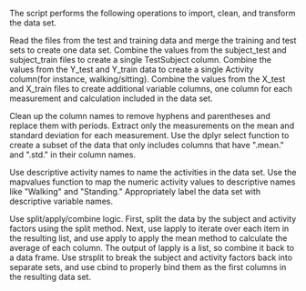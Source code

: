 

The script performs the following operations to import, clean, and transform the data set.

Read the files from the test and training data and merge the training and test sets to create one data set.
Combine the values from the subject_test and subject_train files to create a single TestSubject column.
Combine the values from the Y_test and Y_train data to create a single Activity column(for instance, walking/sitting).
Combine the values from the X_test and X_train files to create additional variable columns, one column for each measurement and calculation included in the data set.

Clean up the column names to remove hyphens and parentheses and replace them with periods.
Extract only the measurements on the mean and standard deviation for each measurement.
Use the dplyr select function to create a subset of the data that only includes columns that have ".mean." and ".std." in their column names.

Use descriptive activity names to name the activities in the data set.
Use the mapvalues function to map the numeric activity values to descriptive names like "Walking" and "Standing."
Appropriately label the data set with descriptive variable names.

Use split/apply/combine logic. First, split the data by the subject and activity factors using the split method.
Next, use lapply to iterate over each item in the resulting list, and use apply to apply the mean method to calculate the average of each column.
The output of lapply is a list, so combine it back to a data frame.
Use strsplit to break the subject and activity factors back into separate sets, and use cbind to properly bind them as the first columns in the resulting data set.